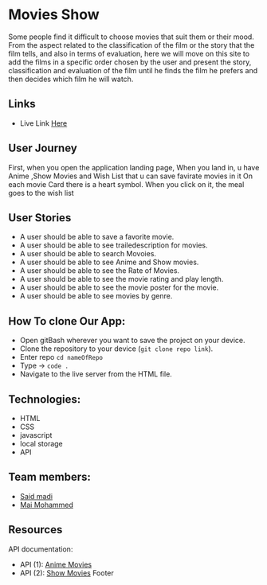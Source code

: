 # Movies Show

Some people find it difficult to choose movies that suit them or their mood. From the aspect related to the classification of the film or the story that the film tells, and also in terms of evaluation, here we will move on this site to add the films in a specific order chosen by the user and present the story, classification and evaluation of the film until he finds the film he prefers and then decides which film he will watch.

## Links

- Live Link [Here](https://ca-g12.github.io/Saeed-Mai-Movie/)

## User Journey

First, when you open the application landing page,
When you land in, u have Anime ,Show Movies and Wish List that u can save favirate movies in it
On each movie Card there is a heart symbol. When you click on it, the meal goes to the wish list

## User Stories

- A user should be able to save a favorite movie.
- A user should be able to see trailedescription for movies.
- A user should be able to search Movoies.
- A user should be able to see Anime and Show movies.
- A user should be able to see the Rate of Movies.
- A user should be able to see the movie rating and play length.
- A user should be able to see the movie poster for the movie.
- A user should be able to see movies by genre.

## How To clone Our App:

- Open gitBash wherever you want to save the project on your device.
- Clone the repository to your device (`git clone repo link`).
- Enter repo `cd nameOfRepo`
- Type -> `code .`
- Navigate to the live server from the HTML file.

## Technologies:

- HTML
- CSS
- javascript
- local storage
- API

## Team members:

- [Said madi](https://github.com/Saeed99Madi)
- [Mai Mohammed](https://github.com/mai-mohammed)

## Resources

API documentation:

- API (1): [Anime Movies](https://ghibliapi.herokuapp.com)
- API (2): [Show Movies](https://yts.mx/api/v2)
  Footer
